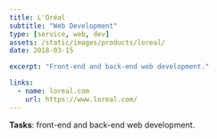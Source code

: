 ```yaml
---
title: L'Oréal
subtitle: "Web Development"
type: [service, web, dev]
assets: /static/images/products/loreal/
date: 2018-03-15

excerpt: "Front-end and back-end web development."

links:
  - name: loreal.com
    url: https://www.loreal.com/
---
```


**Tasks**: front-end and back-end web development.
